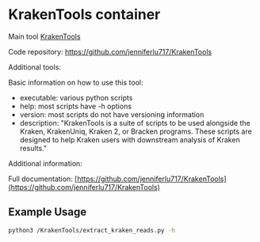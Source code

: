 # KrakenTools container

Main tool [KrakenTools](https://github.com/jenniferlu717/KrakenTools)

Code repository: https://github.com/jenniferlu717/KrakenTools

Additional tools:

Basic information on how to use this tool:

- executable: various python scripts
- help: most scripts have -h options
- version: most scripts do not have versioning information
- description: "KrakenTools is a suite of scripts to be used alongside the Kraken, KrakenUniq, Kraken 2, or Bracken programs. These scripts are designed to help Kraken users with downstream analysis of Kraken results."

Additional information:

Full documentation: [https://github.com/jenniferlu717/KrakenTools](https://github.com/jenniferlu717/KrakenTools)

## Example Usage

```bash
python3 /KrakenTools/extract_kraken_reads.py -h
```
